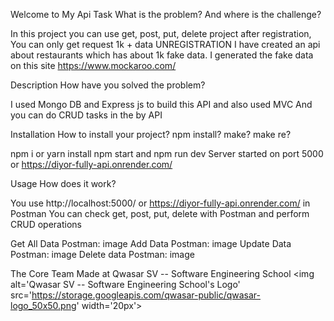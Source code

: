 Welcome to My Api
Task
What is the problem? And where is the challenge?

In this project you can use get, post, put, delete project after registration, You can only get request 1k + data UNREGISTRATION I have created an api about restaurants which has about 1k fake data. I generated the fake data on this site https://www.mockaroo.com/

Description
How have you solved the problem?

I used Mongo DB and Express js to build this API and also used MVC And you can do CRUD tasks in the by API

Installation
How to install your project? npm install? make? make re?

npm i or yarn install npm start and npm run dev Server started on port 5000 or https://diyor-fully-api.onrender.com/

Usage
How does it work?

You use http://localhost:5000/ or https://diyor-fully-api.onrender.com/ in Postman You can check get, post, put, delete with Postman and perform CRUD operations

Get All Data Postman: image Add Data Postman: image Update Data Postman: image Delete data Postman: image

The Core Team
Made at Qwasar SV -- Software Engineering School <img alt='Qwasar SV -- Software Engineering School's Logo' src='https://storage.googleapis.com/qwasar-public/qwasar-logo_50x50.png' width='20px'>

